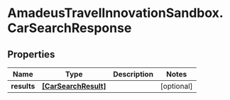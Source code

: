 # AmadeusTravelInnovationSandbox.CarSearchResponse

## Properties
Name | Type | Description | Notes
------------ | ------------- | ------------- | -------------
**results** | [**[CarSearchResult]**](CarSearchResult.md) |  | [optional] 


